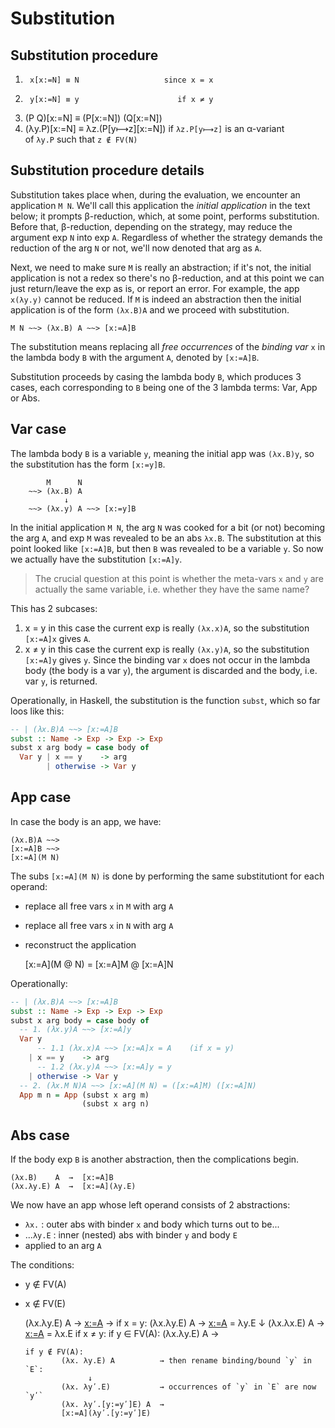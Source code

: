 # Substitution

## Substitution procedure

1.      x[x:=N] ≡ N                   since x = x
1.      y[x:=N] ≡ y                      if x ≠ y
2.  (P Q)[x:=N] ≡ (P[x:=N]) (Q[x:=N])
3. (λy.P)[x:=N] ≡ λz.(P[y⟼z][x:=N])  if `λz.P[y⟼z]` is an α-variant    
                                      of `λy.P` such that `z ∉ FV(N)`

## Substitution procedure details

Substitution takes place when, during the evaluation, we encounter an application `M N`. We'll call this application the *initial application* in the text below; it prompts β-reduction, which, at some point, performs substitution. Before that, β-reduction, depending on the strategy, may reduce the argument exp `N` into exp `A`. Regardless of whether the strategy demands the reduction of the arg `N` or not, we'll now denoted that arg as `A`.

Next, we need to make sure `M` is really an abstraction; if it's not, the initial application is not a redex so there's no β-reduction, and at this point we can just return/leave the exp as is, or report an error. For example, the app `x(λy.y)` cannot be reduced. If `M` is indeed an abstraction then the initial application is of the form `(λx.B)A` and we proceed with substitution.

    M N ~~> (λx.B) A ~~> [x:=A]B

The substitution means replacing all *free occurrences* of the *binding var* `x` in the lambda body `B` with the argument `A`, denoted by `[x:=A]B`.

Substitution proceeds by casing the lambda body `B`, which produces 3 cases, each corresponding to `B` being one of the 3 lambda terms: Var, App or Abs.

## Var case

The lambda body `B` is a variable `y`, meaning the initial app was `(λx.B)y`, so the substitution has the form `[x:=y]B`.

```
        M      N
    ~~> (λx.B) A
            ↓
    ~~> (λx.y) A ~~> [x:=y]B
```

In the initial application `M N`, the arg `N` was cooked for a bit (or not) becoming the arg `A`, and exp `M` was revealed to be an abs `λx.B`. The substitution at this point looked like `[x:=A]B`, but then `B` was revealed to be a variable `y`. So now we actually have the substitution `[x:=A]y`.

>The crucial question at this point is whether the meta-vars `x` and `y` are actually the same variable, i.e. whether they have the same name?

This has 2 subcases:
1. x = y
   in this case the current exp is really `(λx.x)A`, 
   so the substitution `[x:=A]x` gives `A`.
2. x ≠ y
   in this case the current exp is really `(λx.y)A`,
   so the substitution `[x:=A]y` gives `y`.
   Since the binding var `x` does not occur in the lambda body (the body is a var `y`), the argument is discarded and the body, i.e. var `y`, is returned.

Operationally, in Haskell, the substitution is the function `subst`, which so far loos like this:

```hs
-- | (λx.B)A ~~> [x:=A]B
subst :: Name -> Exp -> Exp -> Exp
subst x arg body = case body of
  Var y | x == y    -> arg
        | otherwise -> Var y
```

## App case

In case the body is an app, we have:

    (λx.B)A ~~>
    [x:=A]B ~~>
    [x:=A](M N)

The subs `[x:=A](M N)` is done by performing the same substitutiont for each operand: 
- replace all free vars `x` in `M` with arg `A`
- replace all free vars `x` in `N` with arg `A`
- reconstruct the application

    [x:=A](M @ N) = [x:=A]M @ [x:=A]N

Operationally:

```hs
-- | (λx.B)A ~~> [x:=A]B
subst :: Name -> Exp -> Exp -> Exp
subst x arg body = case body of
  -- 1. (λx.y)A ~~> [x:=A]y
  Var y
      -- 1.1 (λx.x)A ~~> [x:=A]x = A    (if x = y)
    | x == y    -> arg
      -- 1.2 (λx.y)A ~~> [x:=A]y = y
    | otherwise -> Var y
  -- 2. (λx.M N)A ~~> [x:=A](M N) = ([x:=A]M) ([x:=A]N)
  App m n = App (subst x arg m)
                (subst x arg n)
```

## Abs case

If the body exp `B` is another abstraction, then the complications begin.

    (λx.B)    A  →  [x:=A]B
    (λx.λy.E) A  →  [x:=A](λy.E)

We now have an app whose left operand consists of 2 abstractions: 
- `λx.`  : outer abs with binder `x` and body which turns out to be...
- ...`λy.E` : inner (nested) abs with binder `y` and body `E`
- applied to an arg `A`

The conditions:
- y ∉ FV(A)
- x ∉ FV(E)


    (λx.λy.E) A  →  [x:=A](λy.E) → 
    if x = y:
              (λx.λy.E) A  →  [x:=A](λy.E) = λy.E
                   ↓
              (λx.λx.E) A  →  [x:=A](λx.E) = λx.E
    if x ≠ y:
      if y ∈ FV(A):
              (λx.λy.E) A  →  

      if y ∉ FV(A):
              (λx. λy.E) A          → then rename binding/bound `y` in `E`:
                    ↓
              (λx. λyʹ.E)           → occurrences of `y` in `E` are now `yʹ`
              (λx. λyʹ.[y:=yʹ]E) A  →
              [x:=A](λyʹ.[y:=yʹ]E)

